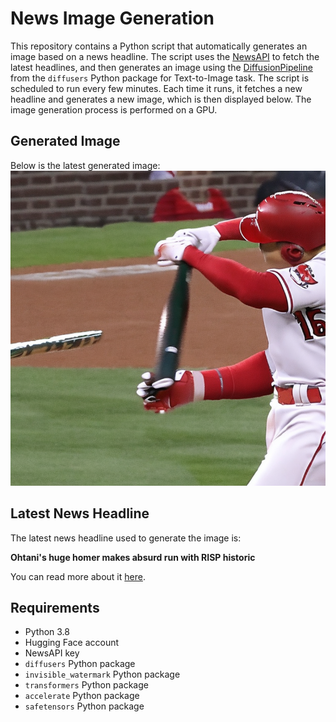 # News Image Generation
This repository contains a Python script that automatically generates an image based on a news headline. The script uses the [NewsAPI](https://newsapi.org/) to fetch the latest headlines, and then generates an image using the [DiffusionPipeline](https://github.com/huggingface/diffusers) from the `diffusers` Python package for Text-to-Image task.
The script is scheduled to run every few minutes. Each time it runs, it fetches a new headline and generates a new image, which is then displayed below. The image generation process is performed on a GPU.

## Generated Image
Below is the latest generated image:
![Generated Image](image.png)

## Latest News Headline
The latest news headline used to generate the image is:

**Ohtani's huge homer makes absurd run with RISP historic**

You can read more about it [here](https://news.google.com/rss/articles/CBMibEFVX3lxTE4zM1VEYVdVNjNiRDVUdkprc3ZVN0pMLTNqVkhNZGw1N1R6WTBPNDFMXzdTU2pfTU9FUXo4bUJFV1pscVQ3RjJmZTAxdW5XRVZDSUE1SmN0NWtCWnZNeTIyb0x4SnllOERYbGwtWQ?oc=5).

## Requirements
- Python 3.8
- Hugging Face account
- NewsAPI key
- `diffusers` Python package
- `invisible_watermark` Python package
- `transformers` Python package
- `accelerate` Python package
- `safetensors` Python package
